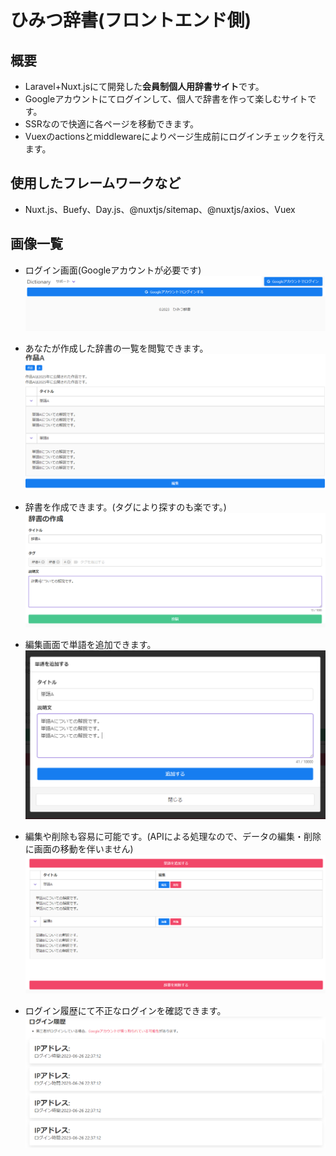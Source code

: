 # ひみつ辞書(フロントエンド側)

## 概要
- Laravel+Nuxt.jsにて開発した**会員制個人用辞書サイト**です。
- Googleアカウントにてログインして、個人で辞書を作って楽しむサイトです。
- SSRなので快適に各ページを移動できます。
- Vuexのactionsとmiddlewareによりページ生成前にログインチェックを行えます。

## 使用したフレームワークなど
- Nuxt.js、Buefy、Day.js、@nuxtjs/sitemap、@nuxtjs/axios、Vuex

## 画像一覧
- ログイン画面(Googleアカウントが必要です)
![ログイン画面](https://github.com/bolorea2300/Dictionary_Nuxt.js/blob/master/GitHub%E7%94%A8%E7%94%BB%E5%83%8F/%E3%83%AD%E3%82%B0%E3%82%A4%E3%83%B3.png?raw=true)

- あなたが作成した辞書の一覧を閲覧できます。
![辞書一覧](https://github.com/bolorea2300/Dictionary_Nuxt.js/blob/master/GitHub%E7%94%A8%E7%94%BB%E5%83%8F/%E8%BE%9E%E6%9B%B8%E9%96%B2%E8%A6%A7.png?raw=true)

- 辞書を作成できます。(タグにより探すのも楽です。)
![辞書作成](https://github.com/bolorea2300/Dictionary_Nuxt.js/blob/master/GitHub%E7%94%A8%E7%94%BB%E5%83%8F/%E8%BE%9E%E6%9B%B8%E8%BF%BD%E5%8A%A0.png?raw=true)

- 編集画面で単語を追加できます。
![単語追加](https://github.com/bolorea2300/Dictionary_Nuxt.js/blob/master/GitHub%E7%94%A8%E7%94%BB%E5%83%8F/%E5%8D%98%E8%AA%9E%E8%BF%BD%E5%8A%A0.png?raw=true)

- 編集や削除も容易に可能です。(APIによる処理なので、データの編集・削除に画面の移動を伴いません)
![編集・削除](https://github.com/bolorea2300/Dictionary_Nuxt.js/blob/master/GitHub%E7%94%A8%E7%94%BB%E5%83%8F/%E5%8D%98%E8%AA%9E%E3%83%AA%E3%82%B9%E3%83%88.png?raw=true)

- ログイン履歴にて不正なログインを確認できます。
![ログイン履歴](https://github.com/bolorea2300/Dictionary_Nuxt.js/blob/master/GitHub%E7%94%A8%E7%94%BB%E5%83%8F/%E3%83%AD%E3%82%B0%E3%82%A4%E3%83%B3%E5%B1%A5%E6%AD%B4.png?raw=true)

